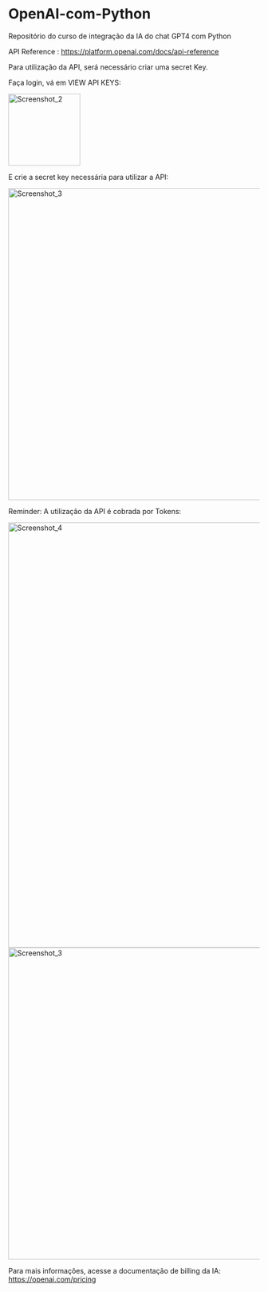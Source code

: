 # OpenAI-com-Python

Repositório do curso de integração da IA do chat GPT4 com Python

API Reference : https://platform.openai.com/docs/api-reference

Para utilização da API, será necessário criar uma secret Key.

Faça login, vá em VIEW API KEYS:

<img width="144" alt="Screenshot_2" src="https://github.com/PedroPauloAguiar/OpenAI-com-Python/assets/114187874/7dd5cfcb-972e-42f7-bf2e-ebb7debe0810">

E crie a secret key necessária para utilizar a API:

<img width="624" alt="Screenshot_3" src="https://github.com/PedroPauloAguiar/OpenAI-com-Python/assets/114187874/07e7f0f7-61b6-43fa-95f9-e5c60e32268b">

Reminder:
A utilização da API é cobrada por Tokens:

<img width="851" alt="Screenshot_4" src="https://github.com/PedroPauloAguiar/OpenAI-com-Python/assets/114187874/cf0bc9ad-15cf-4b2e-abe0-8fa87a6eed9c">

<img width="624" alt="Screenshot_3" src="https://github.com/PedroPauloAguiar/OpenAI-com-Python/assets/114187874/2c110e3b-8aaf-4dc0-b1fb-ee5b04d3e7b3">

Para mais informações, acesse a documentação de billing da IA:
https://openai.com/pricing
